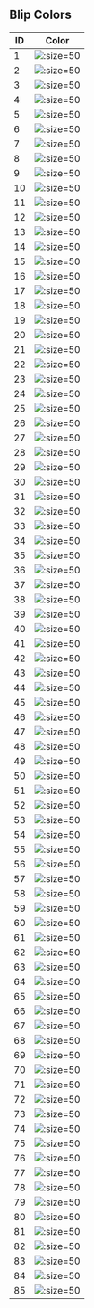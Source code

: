 ## Blip Colors

| ID                                        | Color                                                  |
| -------------------------------------------- | ------------------------------------------------------------ |
| 1 | ![](img/color/30px-blipid1.png ':size=50') |
| 2 | ![](img/color/30px-blipid2.png ':size=50') |
| 3 | ![](img/color/30px-blipid3.png ':size=50') |
| 4 | ![](img/color/30px-blipid4.png ':size=50') |
| 5 | ![](img/color/30px-blipid5.png ':size=50') |
| 6 | ![](img/color/30px-blipid6.png ':size=50') |
| 7 | ![](img/color/30px-blipid7.png ':size=50') |
| 8 | ![](img/color/30px-blipid8.png ':size=50') |
| 9 | ![](img/color/30px-blipid9.png ':size=50') |
| 10 | ![](img/color/30px-blipid10.png ':size=50') |
| 11 | ![](img/color/30px-blipid11.png ':size=50') |
| 12 | ![](img/color/30px-blipid12.png ':size=50') |
| 13 | ![](img/color/30px-blipid13.png ':size=50') |
| 14 | ![](img/color/30px-blipid14.png ':size=50') |
| 15 | ![](img/color/30px-blipid15.png ':size=50') |
| 16 | ![](img/color/30px-blipid16.png ':size=50') |
| 17 | ![](img/color/30px-blipid17.png ':size=50') |
| 18 | ![](img/color/30px-blipid18.png ':size=50') |
| 19 | ![](img/color/30px-blipid19.png ':size=50') |
| 20 | ![](img/color/30px-blipid20.png ':size=50') |
| 21 | ![](img/color/30px-blipid21.png ':size=50') |
| 22 | ![](img/color/30px-blipid22.png ':size=50') |
| 23 | ![](img/color/30px-blipid23.png ':size=50') |
| 24 | ![](img/color/30px-blipid24.png ':size=50') |
| 25 | ![](img/color/30px-blipid25.png ':size=50') |
| 26 | ![](img/color/30px-blipid26.png ':size=50') |
| 27 | ![](img/color/30px-blipid27.png ':size=50') |
| 28 | ![](img/color/30px-blipid28.png ':size=50') |
| 29 | ![](img/color/30px-blipid29.png ':size=50') |
| 30 | ![](img/color/30px-blipid30.png ':size=50') |
| 31 | ![](img/color/30px-blipid31.png ':size=50') |
| 32 | ![](img/color/30px-blipid32.png ':size=50') |
| 33 | ![](img/color/30px-blipid33.png ':size=50') |
| 34 | ![](img/color/30px-blipid34.png ':size=50') |
| 35 | ![](img/color/30px-blipid35.png ':size=50') |
| 36 | ![](img/color/30px-blipid36.png ':size=50') |
| 37 | ![](img/color/30px-blipid37.png ':size=50') |
| 38 | ![](img/color/30px-blipid38.png ':size=50') |
| 39 | ![](img/color/30px-blipid39.png ':size=50') |
| 40 | ![](img/color/30px-blipid40.png ':size=50') |
| 41 | ![](img/color/30px-blipid41.png ':size=50') |
| 42 | ![](img/color/30px-blipid42.png ':size=50') |
| 43 | ![](img/color/30px-blipid43.png ':size=50') |
| 44 | ![](img/color/30px-blipid44.png ':size=50') |
| 45 | ![](img/color/30px-blipid45.png ':size=50') |
| 46 | ![](img/color/30px-blipid46.png ':size=50') |
| 47 | ![](img/color/30px-blipid47.png ':size=50') |
| 48 | ![](img/color/30px-blipid48.png ':size=50') |
| 49 | ![](img/color/30px-blipid49.png ':size=50') |
| 50 | ![](img/color/30px-blipid50.png ':size=50') |
| 51 | ![](img/color/30px-blipid51.png ':size=50') |
| 52 | ![](img/color/30px-blipid52.png ':size=50') |
| 53 | ![](img/color/30px-blipid53.png ':size=50') |
| 54 | ![](img/color/30px-blipid54.png ':size=50') |
| 55 | ![](img/color/30px-blipid55.png ':size=50') |
| 56 | ![](img/color/30px-blipid56.png ':size=50') |
| 57 | ![](img/color/30px-blipid57.png ':size=50') |
| 58 | ![](img/color/30px-blipid58.png ':size=50') |
| 59 | ![](img/color/30px-blipid59.png ':size=50') |
| 60 | ![](img/color/30px-blipid60.png ':size=50') |
| 61 | ![](img/color/30px-blipid61.png ':size=50') |
| 62 | ![](img/color/30px-blipid62.png ':size=50') |
| 63 | ![](img/color/30px-blipid63.png ':size=50') |
| 64 | ![](img/color/30px-blipid64.png ':size=50') |
| 65 | ![](img/color/30px-blipid65.png ':size=50') |
| 66 | ![](img/color/30px-blipid66.png ':size=50') |
| 67 | ![](img/color/30px-blipid67.png ':size=50') |
| 68 | ![](img/color/30px-blipid68.png ':size=50') |
| 69 | ![](img/color/30px-blipid69.png ':size=50') |
| 70 | ![](img/color/30px-blipid70.png ':size=50') |
| 71 | ![](img/color/30px-blipid71.png ':size=50') |
| 72 | ![](img/color/30px-blipid72.png ':size=50') |
| 73 | ![](img/color/30px-blipid73.png ':size=50') |
| 74 | ![](img/color/30px-blipid74.png ':size=50') |
| 75 | ![](img/color/30px-blipid75.png ':size=50') |
| 76 | ![](img/color/30px-blipid76.png ':size=50') |
| 77 | ![](img/color/30px-blipid77.png ':size=50') |
| 78 | ![](img/color/30px-blipid78.png ':size=50') |
| 79 | ![](img/color/30px-blipid79.png ':size=50') |
| 80 | ![](img/color/30px-blipid80.png ':size=50') |
| 81 | ![](img/color/30px-blipid81.png ':size=50') |
| 82 | ![](img/color/30px-blipid82.png ':size=50') |
| 83 | ![](img/color/30px-blipid83.png ':size=50') |
| 84 | ![](img/color/30px-blipid84.png ':size=50') |
| 85 | ![](img/color/30px-blipid85.png ':size=50') |
